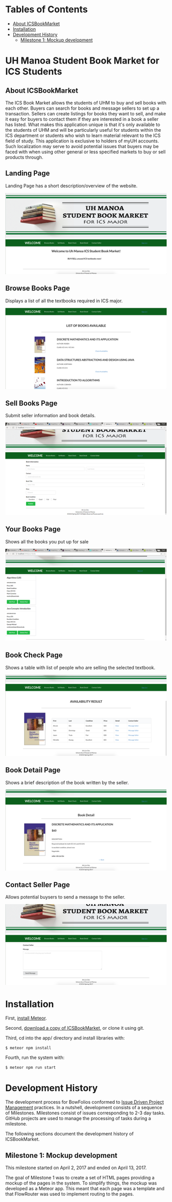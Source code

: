 # Tables of Contents

* [About ICSBookMarket](#about-icsbookmarket)
* [Installation](#installation)
* [Development History](#development-history)
  * [Milestone 1: Mockup development](#milestone-1-mockup-development)

# UH Manoa Student Book Market for ICS Students

## About ICSBookMarket

The ICS Book Market allows the students of UHM to buy and sell books with each other. Buyers can search for books and message sellers to set up a transaction. Sellers can create listings for books they want to sell, and make it easy for buyers to contact them if they are interested in a book a seller has listed. What makes this application unique is that it's only available to the students of UHM and will be particularly useful for students within the ICS department or students who wish to learn material relevant to the ICS field of study. This application is exclusive to holders of myUH accounts.  Such localization may serve to avoid potential issues that buyers may be faced with when using other general or less specified markets to buy or sell products through.  

## Landing Page

Landing Page has a short description/overview of the website.

<img class="ui image" src="/images/landing.png">

## Browse Books Page

Displays a list of all the textbooks required in ICS major.

<img class="ui image" src="/images/browse_books.png">

## Sell Books Page

Submit seller information and book details.

<img class="ui image" src="/images/sell-books.png">

## Your Books Page

Shows all the books you put up for sale

<img class="ui image" src="/images/your-books.png">

## Book Check Page

Shows a table with list of people who are selling the selected textbook.

<img class="ui image" src="/images/book_check.png">

## Book Detail Page

Shows a brief description of the book written by the seller.

<img class="ui image" src="/images/book_detail.png">

## Contact Seller Page

Allows potential buysers to send a message to the seller.

<img class="ui image" src="/images/contact_seller.png">

# Installation
First, [install Meteor](https://www.meteor.com/install).

Second, [download a copy of ICSBookMarket](https://github.com/icsbookmarket/icsbookmarket.git), or clone it using git.
  
Third, cd into the app/ directory and install libraries with:

```
$ meteor npm install
```

Fourth, run the system with:

```
$ meteor npm run start
```

# Development History

The development process for BowFolios conformed to [Issue Driven Project Management](http://courses.ics.hawaii.edu/ics314s17/modules/project-management/) practices. In a nutshell, development consists of a sequence of Milestones. Milestones consist of issues corresponding to 2-3 day tasks. GitHub projects are used to manage the processing of tasks during a milestone.  

The following sections document the development history of ICSBookMarket.

## Milestone 1: Mockup development

This milestone started on April 2, 2017 and ended on April 13, 2017.

The goal of Milestone 1 was to create a set of HTML pages providing a mockup of the pages in the system. To simplify things, the mockup was developed as a Meteor app. This meant that each page was a template and that FlowRouter was used to implement routing to the pages. 
